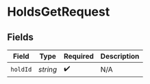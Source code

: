 # HoldsGetRequest


## Fields

| Field              | Type               | Required           | Description        |
| ------------------ | ------------------ | ------------------ | ------------------ |
| `holdId`           | *string*           | :heavy_check_mark: | N/A                |